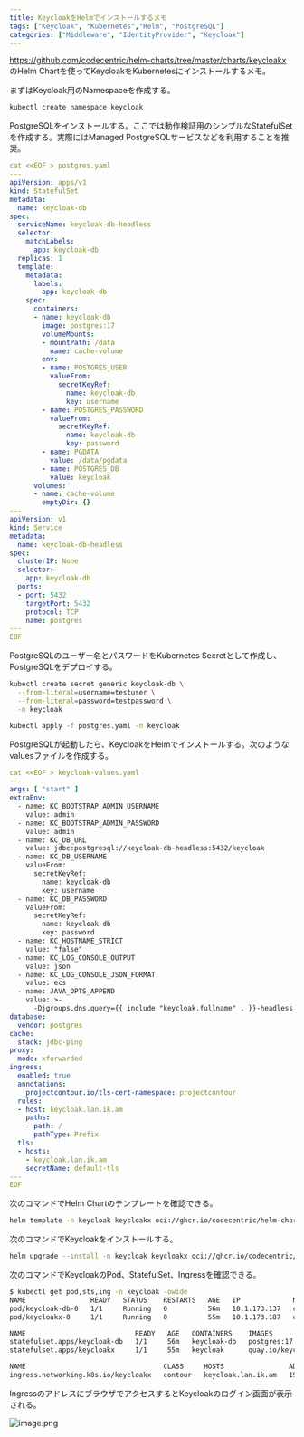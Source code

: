 ```yaml
---
title: KeycloakをHelmでインストールするメモ
tags: ["Keycloak", "Kubernetes","Helm", "PostgreSQL"]
categories: ["Middleware", "IdentityProvider", "Keycloak"]
---
```


https://github.com/codecentric/helm-charts/tree/master/charts/keycloakx のHelm Chartを使ってKeycloakをKubernetesにインストールするメモ。

まずはKeycloak用のNamespaceを作成する。

```bash
kubectl create namespace keycloak
```

PostgreSQLをインストールする。ここでは動作検証用のシンプルなStatefulSetを作成する。実際にはManaged PostgreSQLサービスなどを利用することを推奨。

```yaml
cat <<EOF > postgres.yaml
---
apiVersion: apps/v1
kind: StatefulSet
metadata:
  name: keycloak-db
spec:
  serviceName: keycloak-db-headless
  selector:
    matchLabels:
      app: keycloak-db
  replicas: 1
  template:
    metadata:
      labels:
        app: keycloak-db
    spec:
      containers:
      - name: keycloak-db
        image: postgres:17
        volumeMounts:
        - mountPath: /data
          name: cache-volume
        env:
        - name: POSTGRES_USER
          valueFrom:
            secretKeyRef:
              name: keycloak-db
              key: username
        - name: POSTGRES_PASSWORD
          valueFrom:
            secretKeyRef:
              name: keycloak-db
              key: password
        - name: PGDATA
          value: /data/pgdata
        - name: POSTGRES_DB
          value: keycloak
      volumes:
      - name: cache-volume
        emptyDir: {}
---
apiVersion: v1
kind: Service
metadata:
  name: keycloak-db-headless
spec:
  clusterIP: None
  selector:
    app: keycloak-db
  ports:
  - port: 5432
    targetPort: 5432
    protocol: TCP
    name: postgres
---
EOF
```

PostgreSQLのユーザー名とパスワードをKubernetes Secretとして作成し、PostgreSQLをデプロイする。

```bash
kubectl create secret generic keycloak-db \
  --from-literal=username=testuser \
  --from-literal=password=testpassword \
  -n keycloak

kubectl apply -f postgres.yaml -n keycloak
```

PostgreSQLが起動したら、KeycloakをHelmでインストールする。次のようなvaluesファイルを作成する。


```yaml
cat <<EOF > keycloak-values.yaml
---
args: [ "start" ]
extraEnv: |
  - name: KC_BOOTSTRAP_ADMIN_USERNAME
    value: admin
  - name: KC_BOOTSTRAP_ADMIN_PASSWORD
    value: admin
  - name: KC_DB_URL
    value: jdbc:postgresql://keycloak-db-headless:5432/keycloak
  - name: KC_DB_USERNAME
    valueFrom:
      secretKeyRef: 
        name: keycloak-db
        key: username
  - name: KC_DB_PASSWORD
    valueFrom:
      secretKeyRef: 
        name: keycloak-db
        key: password
  - name: KC_HOSTNAME_STRICT
    value: "false"
  - name: KC_LOG_CONSOLE_OUTPUT
    value: json
  - name: KC_LOG_CONSOLE_JSON_FORMAT
    value: ecs
  - name: JAVA_OPTS_APPEND
    value: >-
      -Djgroups.dns.query={{ include "keycloak.fullname" . }}-headless
database:
  vendor: postgres
cache:
  stack: jdbc-ping
proxy:
  mode: xforwarded
ingress:
  enabled: true
  annotations:
    projectcontour.io/tls-cert-namespace: projectcontour
  rules:
  - host: keycloak.lan.ik.am
    paths:
    - path: /
      pathType: Prefix
  tls:
  - hosts:
    - keycloak.lan.ik.am
    secretName: default-tls
---
EOF
```

次のコマンドでHelm Chartのテンプレートを確認できる。

```bash
helm template -n keycloak keycloakx oci://ghcr.io/codecentric/helm-charts/keycloakx --version 7.1.3 -f keycloak-values.yaml
```

次のコマンドでKeycloakをインストールする。

```bash
helm upgrade --install -n keycloak keycloakx oci://ghcr.io/codecentric/helm-charts/keycloakx --version 7.1.3 -f keycloak-values.yaml --create-namespace --wait
```

次のコマンドでKeycloakのPod、StatefulSet、Ingressを確認できる。

```bash
$ kubectl get pod,sts,ing -n keycloak -owide
NAME                READY   STATUS    RESTARTS   AGE   IP             NODE     NOMINATED NODE   READINESS GATES
pod/keycloak-db-0   1/1     Running   0          56m   10.1.173.137   cherry   <none>           <none>
pod/keycloakx-0     1/1     Running   0          55m   10.1.173.187   cherry   <none>           <none>

NAME                           READY   AGE   CONTAINERS    IMAGES
statefulset.apps/keycloak-db   1/1     56m   keycloak-db   postgres:17
statefulset.apps/keycloakx     1/1     55m   keycloak      quay.io/keycloak/keycloak:26.3.3

NAME                                  CLASS     HOSTS                ADDRESS          PORTS     AGE
ingress.networking.k8s.io/keycloakx   contour   keycloak.lan.ik.am   192.168.11.240   80, 443   55m
```

IngressのアドレスにブラウザでアクセスするとKeycloakのログイン画面が表示される。

![image.png](https://qiita-image-store.s3.ap-northeast-1.amazonaws.com/0/1852/a1cd32ed-3d54-4929-bec5-79e2692e6e48.png)
